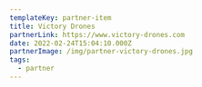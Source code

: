```yaml
---
templateKey: partner-item
title: Victory Drones
partnerLink: https://www.victory-drones.com
date: 2022-02-24T15:04:10.000Z
partnerImage: /img/partner-victory-drones.jpg
tags:
  - partner
---
```

